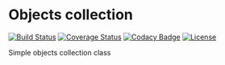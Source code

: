 Objects collection
==========
[![Build Status](https://travis-ci.org/Kachit/Collection.svg?branch=develop)](https://travis-ci.org/Kachit/Collection)
[![Coverage Status](https://coveralls.io/repos/Kachit/Collection/badge.png?branch=develop)](https://coveralls.io/r/Kachit/Collection?branch=develop)
[![Codacy Badge](https://www.codacy.com/project/badge/8980040ebc12443fab69502280d8bb04)](https://www.codacy.com/public/antoxachaos/Collection)
[![License](https://poser.pugx.org/leaphly/cart-bundle/license.svg)](https://packagist.org/packages/leaphly/cart-bundle)

Simple objects collection class
